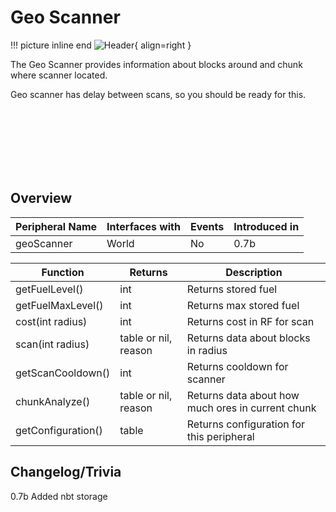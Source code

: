 # Geo Scanner

!!! picture inline end
    ![Header](){ align=right }

The Geo Scanner provides information about blocks around and chunk where scanner located.

Geo scanner has delay between scans, so you should be ready for this.

<br><br><br><br><br><br>

## Overview

| Peripheral Name     | Interfaces with | Events | Introduced in |
| ------------------- | --------------- | ------ | ------------- |
| geoScanner          | World           | No     | 0.7b          |


| Function            | Returns              | Description                                       |
| ------------------- | -------------------- | ------------------------------------------------- |
| getFuelLevel()      | int                  | Returns stored fuel                               |
| getFuelMaxLevel()   | int                  | Returns max stored fuel                           |
| cost(int radius)    | int                  | Returns cost in RF for scan                       |
| scan(int radius)    | table or nil, reason | Returns data about blocks in radius               |
| getScanCooldown()   | int                  | Returns cooldown for scanner                      |
| chunkAnalyze()      | table or nil, reason | Returns data about how much ores in current chunk |
| getConfiguration()  | table                | Returns configuration for this peripheral         |

## Changelog/Trivia

0.7b
Added nbt storage
